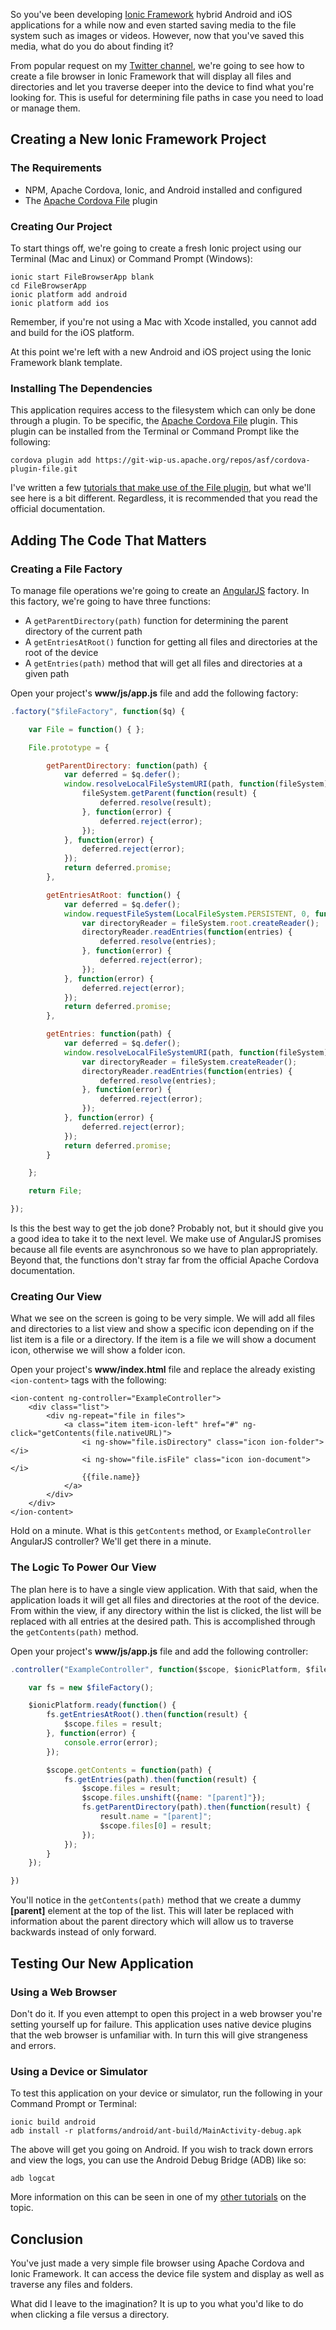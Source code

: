 So you've been developing [Ionic Framework](http://www.ionicframework.com) hybrid Android and iOS applications for a while now and even started saving media to the file system such as images or videos.  However, now that you've saved this media, what do you do about finding it?

From popular request on my [Twitter channel](https://www.twitter.com/nraboy), we're going to see how to create a file browser in Ionic Framework that will display all files and directories and let you traverse deeper into the device to find what you're looking for.  This is useful for determining file paths in case you need to load or manage them.

## Creating a New Ionic Framework Project

### The Requirements

* NPM, Apache Cordova, Ionic, and Android installed and configured
* The [Apache Cordova File](https://cordova.apache.org/docs/en/3.0.0/cordova_file_file.md.html) plugin

### Creating Our Project

To start things off, we're going to create a fresh Ionic project using our Terminal (Mac and Linux) or Command Prompt (Windows):

```
ionic start FileBrowserApp blank
cd FileBrowserApp
ionic platform add android
ionic platform add ios
```

Remember, if you're not using a Mac with Xcode installed, you cannot add and build for the iOS platform.

At this point we're left with a new Android and iOS project using the Ionic Framework blank template.

### Installing The Dependencies

This application requires access to the filesystem which can only be done through a plugin.  To be specific, the [Apache Cordova File](https://cordova.apache.org/docs/en/3.0.0/cordova_file_file.md.html) plugin.  This plugin can be installed from the Terminal or Command Prompt like the following:

```
cordova plugin add https://git-wip-us.apache.org/repos/asf/cordova-plugin-file.git
```

I've written a few [tutorials that make use of the File plugin](https://blog.nraboy.com/2014/09/manage-files-in-android-and-ios-using-ionicframework/), but what we'll see here is a bit different.  Regardless, it is recommended that you read the official documentation.

## Adding The Code That Matters

### Creating a File Factory

To manage file operations we're going to create an [AngularJS](https://angularjs.org/) factory.  In this factory, we're going to have three functions:

* A `getParentDirectory(path)` function for determining the parent directory of the current path
* A `getEntriesAtRoot()` function for getting all files and directories at the root of the device
* A `getEntries(path)` method that will get all files and directories at a given path

Open your project's **www/js/app.js** file and add the following factory:

```javascript
.factory("$fileFactory", function($q) {

    var File = function() { };

    File.prototype = {

        getParentDirectory: function(path) {
            var deferred = $q.defer();
            window.resolveLocalFileSystemURI(path, function(fileSystem) {
                fileSystem.getParent(function(result) {
                    deferred.resolve(result);
                }, function(error) {
                    deferred.reject(error);
                });
            }, function(error) {
                deferred.reject(error);
            });
            return deferred.promise;
        },

        getEntriesAtRoot: function() {
            var deferred = $q.defer();
            window.requestFileSystem(LocalFileSystem.PERSISTENT, 0, function(fileSystem) {
                var directoryReader = fileSystem.root.createReader();
                directoryReader.readEntries(function(entries) {
                    deferred.resolve(entries);
                }, function(error) {
                    deferred.reject(error);
                });
            }, function(error) {
                deferred.reject(error);
            });
            return deferred.promise;
        },

        getEntries: function(path) {
            var deferred = $q.defer();
            window.resolveLocalFileSystemURI(path, function(fileSystem) {
                var directoryReader = fileSystem.createReader();
                directoryReader.readEntries(function(entries) {
                    deferred.resolve(entries);
                }, function(error) {
                    deferred.reject(error);
                });
            }, function(error) {
                deferred.reject(error);
            });
            return deferred.promise;
        }

    };

    return File;

});
```

Is this the best way to get the job done?  Probably not, but it should give you a good idea to take it to the next level.  We make use of AngularJS promises because all file events are asynchronous so we have to plan appropriately.  Beyond that, the functions don't stray far from the official Apache Cordova documentation.

### Creating Our View

What we see on the screen is going to be very simple.  We will add all files and directories to a list view and show a specific icon depending on if the list item is a file or a directory.  If the item is a file we will show a document icon, otherwise we will show a folder icon.

Open your project's **www/index.html** file and replace the already existing `<ion-content>` tags with the following:

```markup
<ion-content ng-controller="ExampleController">
    <div class="list">
        <div ng-repeat="file in files">
            <a class="item item-icon-left" href="#" ng-click="getContents(file.nativeURL)">
                <i ng-show="file.isDirectory" class="icon ion-folder"></i>
                <i ng-show="file.isFile" class="icon ion-document"></i>
                {{file.name}}
            </a>
        </div>
    </div>
</ion-content>
```

Hold on a minute.  What is this `getContents` method, or `ExampleController` AngularJS controller?  We'll get there in a minute.

### The Logic To Power Our View

The plan here is to have a single view application.  With that said, when the application loads it will get all files and directories at the root of the device.  From within the view, if any directory within the list is clicked, the list will be replaced with all entries at the desired path.  This is accomplished through the `getContents(path)` method.

Open your project's **www/js/app.js** file and add the following controller:

```javascript
.controller("ExampleController", function($scope, $ionicPlatform, $fileFactory) {

    var fs = new $fileFactory();

    $ionicPlatform.ready(function() {
        fs.getEntriesAtRoot().then(function(result) {
            $scope.files = result;
        }, function(error) {
            console.error(error);
        });

        $scope.getContents = function(path) {
            fs.getEntries(path).then(function(result) {
                $scope.files = result;
                $scope.files.unshift({name: "[parent]"});
                fs.getParentDirectory(path).then(function(result) {
                    result.name = "[parent]";
                    $scope.files[0] = result;
                });
            });
        }
    });

})
```

You'll notice in the `getContents(path)` method that we create a dummy **[parent]** element at the top of the list.  This will later be replaced with information about the parent directory which will allow us to traverse backwards instead of only forward.

## Testing Our New Application

### Using a Web Browser

Don't do it.  If you even attempt to open this project in a web browser you're setting yourself up for failure.  This application uses native device plugins that the web browser is unfamiliar with.  In turn this will give strangeness and errors.

### Using a Device or Simulator

To test this application on your device or simulator, run the following in your Command Prompt or Terminal:

```
ionic build android
adb install -r platforms/android/ant-build/MainActivity-debug.apk
```

The above will get you going on Android. If you wish to track down errors and view the logs, you can use the Android Debug Bridge (ADB) like so:

```
adb logcat
```

More information on this can be seen in one of my [other tutorials](https://blog.nraboy.com/2014/12/debugging-android-source-code-adb/) on the topic.

## Conclusion

You've just made a very simple file browser using Apache Cordova and Ionic Framework.  It can access the device file system and display as well as traverse any files and folders.

What did I leave to the imagination?  It is up to you what you'd like to do when clicking a file versus a directory.
